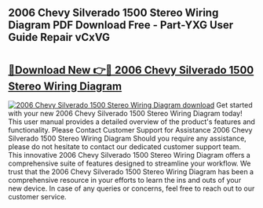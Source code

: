 ## 2006 Chevy Silverado 1500 Stereo Wiring Diagram PDF Download Free - Part-YXG User Guide Repair vCxVG

# <h2><a href="http://dfjjqu.blite.top/?on=2006+Chevy+Silverado+1500+Stereo+Wiring+Diagram">🔗Download New 👉🔴 2006 Chevy Silverado 1500 Stereo Wiring Diagram</a></h2>

[![2006 Chevy Silverado 1500 Stereo Wiring Diagram download](https://i.imgur.com/lujVjoI.png)](http://dfjjqu.blite.top/?on=2006+Chevy+Silverado+1500+Stereo+Wiring+Diagram)
Get started with your new 2006 Chevy Silverado 1500 Stereo Wiring Diagram today! This user manual provides a detailed overview of the product's features and functionality. Please Contact Customer Support for Assistance 2006 Chevy Silverado 1500 Stereo Wiring Diagram Should you require any assistance, please do not hesitate to contact our dedicated customer support team. This innovative 2006 Chevy Silverado 1500 Stereo Wiring Diagram offers a comprehensive suite of features designed to streamline your workflow. We trust that the 2006 Chevy Silverado 1500 Stereo Wiring Diagram has been a comprehensive resource in your efforts to learn the ins and outs of your new device. In case of any queries or concerns, feel free to reach out to our customer service.
